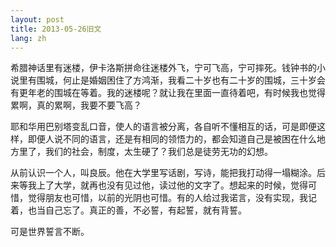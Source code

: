 ```yaml
---
layout: post
title: 2013-05-26旧文
lang: zh
---
```


希腊神话里有迷楼，伊卡洛斯拼命往迷楼外飞，宁可飞高，宁可摔死。钱钟书的小说里有围城，何止是婚姻困住了方鸿渐，我看二十岁也有二十岁的围城，三十岁会有更年老的围城在等着。我的迷楼呢？就让我在里面一直待着吧，有时候我也觉得累啊，真的累啊，我要不要飞高？

耶和华用巴别塔变乱口音，使人的语言被分离，各自听不懂相互的话，可是即便这样，即便人说不同的语言，还是有相同的领悟力的，都会知道自己是被困在什么地方里了，我们的社会，制度，太生硬了？我们总是徒劳无功的幻想。

从前认识一个人，叫良辰。他在大学里写话剧，写诗，能把我打动得一塌糊涂。后来等我上了大学，就再也没有见过他，读过他的文字了。想起来的时候，觉得可惜，觉得朋友也可惜，以前的光阴也可惜。有的人给过我诺言，没有实现，我记着，也当自己忘了。真正的善，不必誓，有起誓，就有背誓。

可是世界誓言不断。

